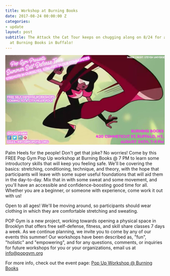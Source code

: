 ```yaml
---
title: Workshop at Burning Books
date: 2017-08-24 00:00:00 Z
categories:
- update
layout: post
subtitle: The Attack the Cat Tour keeps on chugging along on 8/24 for a Pop Up workshop
  at Burning Books in Buffalo!
---
```


![Pop Gym at New Women Space](/assets/burning.jpg)

Palm Heels for the people! Don't get that joke? No worries! Come by this FREE Pop Gym Pop Up workshop at Burning Books @ 7 PM to learn some introductory skills that will keep you feeling safe. We'll be covering the basics: stretching, conditioning, technique, and theory, with the hope that participants will leave with some super useful foundations that will aid them in the day-to-day. Mix that in with some sweat and some movement, and you'll have an accessible and confidence-boosting good time for all. Whether you are a beginner, or someone with experience, come work it out with us!

Open to all ages! We'll be moving around, so participants should wear clothing in which they are comfortable stretching and sweating.

POP Gym is a new project, working towards opening a physical space in Brooklyn that offers free self-defense, fitness, and skill share classes 7 days a week. As we continue planning, we invite you to come by any of our events this summer! Our workshops have been described as, "fun", "holistic" and "empowering", and for any questions, comments, or inquiries for future workshops for you or your organizations, email us at info@popgym.org


For more info, check out the event page: [Pop Up Workshop @ Burning Books](https://www.facebook.com/events/828884827285324/)
